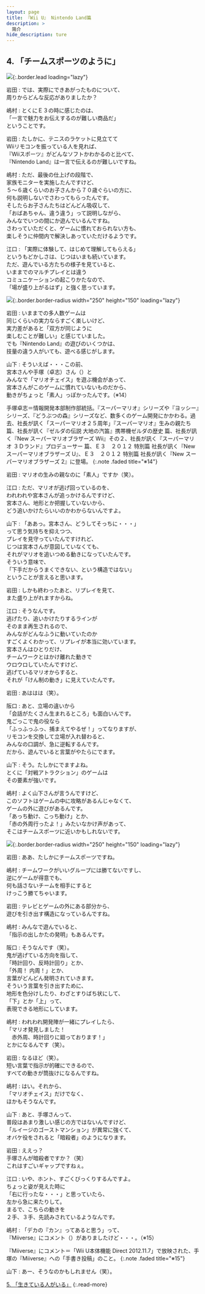 ```yaml
---
layout: page
title: 『Wii U』 Nintendo Land篇
description: >
  简介
hide_description: ture
---
```


## 4. 「チームスポーツのように」

![](/interviews/jp/WiiU/hardware/vol10/img/mainvisual4.jpg){:.border.lead loading="lazy"}



岩田
: では、実際にできあがったものについて、<br>周りからどんな反応がありましたか？

嶋村
: とくにＥ３の時に感じたのは、<br>「一言で魅力をお伝えするのが難しい商品だ」<br>ということです。

岩田
: たしかに、テニスのラケットに見立てて<br>Wiiリモコンを振っている人を見れば、<br>『Wiiスポーツ』がどんなソフトかわかるのと比べて、<br>『Nintendo Land』は一言で伝えるのが難しいですね。

嶋村
: ただ、最後の仕上げの段階で、<br>家族モニターを実施したんですけど、<br>５～６歳くらいのお子さんから７０歳ぐらいの方に、<br>何も説明しないでさわってもらったんです。<br>そしたらお子さんたちはどんどん吸収して、<br>「おばあちゃん、違う違う」って説明しながら、<br>みんなでいつの間にか遊んでいるんですね。<br>さわっていただくと、ゲームに慣れておられない方も、<br>楽しそうに仲間内で解決しあっていただけるようです。

江口
: 「実際に体験して、はじめて理解してもらえる」<br>というもどかしさは、じつはいまも続いています。<br>ただ、遊んでいる方たちの様子を見ていると、<br>いままでのマルチプレイとは違う<br>コミュニケーションの起こりかたなので、<br>「場が盛り上がるはず」と強く思っています。

![](/interviews/jp/WiiU/hardware/vol10/img/photo11.jpg){:.border.border-radius width="250" height="150"  loading="lazy"}


岩田
: いままでの多人数ゲームは<br>同じくらいの実力ならすごく楽しいけど、<br>実力差があると「双方が同じように<br>楽しむことが難しい」と感じていました。<br>でも『Nintendo Land』の遊びのいくつかは、<br>技量の違う人がいても、遊べる感じがします。

山下
: そういえば・・・この前、<br>宮本さんや手塚（卓志）さん（）と<br>みんなで「マリオチェイス」を遊ぶ機会があって、<br>宮本さんがこのゲームに慣れていないものだから、<br>動きがちょっと「素人」っぽかったんです。（※14）


手塚卓志＝情報開発本部制作部統括。『スーパーマリオ』シリーズや『ヨッシー』シリーズ、『どうぶつの森』シリーズなど、数多くのゲーム開発にかかわる。過去、社長が訊く「スーパーマリオ２５周年」『スーパーマリオ』生みの親たち 篇、社長が訊く『ゼルダの伝説 大地の汽笛』携帯機ゼルダの歴史 篇、社長が訊く『New スーパーマリオブラザーズ Wii』その２、社長が訊く『スーパーマリオ ３Ｄランド』プロデューサー 篇、Ｅ３　２０１２ 特別篇 社長が訊く『New スーパーマリオブラザーズ U』、Ｅ３　２０１２ 特別篇 社長が訊く『New スーパーマリオブラザーズ 2』に登場。
{:.note .faded title="※14"}

岩田
: マリオの生みの親なのに「素人」ですか（笑）。

江口
: ただ、マリオが逃げ回っているのを、<br>われわれや宮本さんが追っかけるんですけど、<br>宮本さん、地形とか把握していないから、<br>どう追いかけたらいいのかわからないんですよ。

山下
: 「ああっ。宮本さん、どうしてそっちに・・・」<br>って思う気持ちを抑えつつ、<br>プレイを見守っていたんですけれど、<br>じつは宮本さんが意図していなくても、<br>それがマリオを追いつめる動きになっていたんです。<br>そういう意味で、<br>「下手だからうまくできない、という構造ではない」<br>ということが言えると思います。

岩田
: しかも終わったあと、リプレイを見て、<br>また盛り上がれますからね。

江口
: そうなんです。<br>逃げたり、追いかけたりするラインが<br>そのまま再生されるので、<br>みんながどんなふうに動いていたのか<br>すごくよくわかって、リプレイが本当に効いています。<br>宮本さんはひとりだけ、<br>チームワークとはかけ離れた動きで<br>ウロウロしていたんですけど、<br>逃げているマリオからすると、<br>それが「けん制の動き」に見えていたんです。

岩田
: あははは（笑）。

阪口
: あと、立場の違いから<br>「会話がたくさん生まれるところ」も面白いんです。<br>鬼ごっこで鬼の役なら<br>「ふっふっふっ、捕まえてやるぜ！」ってなりますが、<br>リモコンを交換して立場が入れ替わると、<br>みんなの口調が、急に逆転するんです。<br>だから、遊んでいると言葉がやたらにでます。

山下
: そう。たしかにでますよね。<br>とくに「対戦アトラクション」のゲームは<br>その要素が強いです。

嶋村
: よく山下さんが言うんですけど、<br>このソフトはゲームの中に攻略があるんじゃなくて、<br>ゲームの外に遊びがあるんです。<br>「あっち動け、こっち動け」とか、<br>「赤の外周行ったよ！」みたいなかけ声があって、<br>そこはチームスポーツに近いかもしれないです。

![](/interviews/jp/WiiU/hardware/vol10/img/photo12.jpg){:.border.border-radius width="250" height="150"  loading="lazy"}


岩田
: ああ、たしかにチームスポーツですね。

嶋村
: チームワークがいいグループには勝てないですし、<br>逆にゲームが得意でも、<br>何も話さないチームを相手にすると<br>けっこう勝てちゃいます。

岩田
: テレビとゲームの外にある部分から、<br>遊びを引き出す構造になっているんですね。

嶋村
: みんなで遊んでいると、<br>「指示の出しかたの発明」もあるんです。

阪口
: そうなんです（笑）。<br>鬼が逃げている方向を指して、<br>「時計回り、反時計回り」とか、<br>「外周！ 内周！」とか、<br>言葉がどんどん発明されていきます。<br>そういう言葉を引き出すために、<br>地形を色分けしたり、わざとすりばち状にして、<br>「下」とか「上」って、<br>表現できる地形にしています。

嶋村
: われわれ開発陣が一緒にプレイしたら、<br>「マリオ発見しました！<br>　赤外周、時計回りに廻っております！」<br>とかになるんです（笑）。

岩田
: なるほど（笑）。<br>短い言葉で指示が的確にできるので、<br>すべての動きが筒抜けになるんですね。

嶋村
: はい。それから、<br>「マリオチェイス」だけでなく、<br>ほかもそうなんです。

山下
: あと、手塚さんって、<br>普段はあまり激しい感じの方ではないんですけど、<br>「ルイージのゴーストマンション」が異常に強くて、<br>オバケ役をされると「暗殺者」のようになります。

岩田
: ええっ？<br>手塚さんが暗殺者ですか？（笑）<br>これはすごいギャップですねぇ。

江口
: いや、ホント、すごくびっくりするんですよ。<br>ちょっと姿が見えた時に<br>「右に行ったな・・・」と思っていたら、<br>左から急に来たりして。<br>まるで、こちらの動きを<br>２手、３手、先読みされているようなんです。

嶋村
: 「デカの『カン』ってあると思う」って、<br>『Miiverse』にコメント（）がありましたけど・・・。（※15）


『Miiverse』にコメント＝「Wii U本体機能 Direct 2012.11.7」で放映された、手塚の『Miiverse』への「手書き投稿」のこと。
{:.note .faded title="※15"}

山下
: あー、そうなのかもしれません（笑）。


[5. 「生きている人がいる」](5.md)
{:.read-more}
